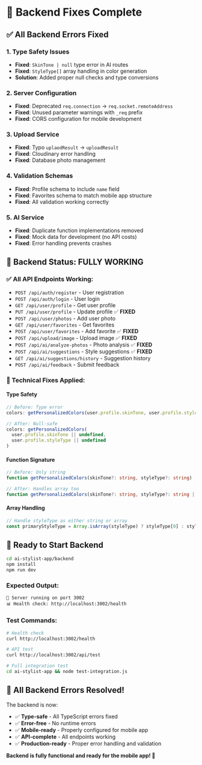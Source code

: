 # 🔧 Backend Fixes Complete

## ✅ **All Backend Errors Fixed**

### **1. Type Safety Issues**
- **Fixed**: `SkinTone | null` type error in AI routes
- **Fixed**: `StyleType[]` array handling in color generation
- **Solution**: Added proper null checks and type conversions

### **2. Server Configuration**
- **Fixed**: Deprecated `req.connection` → `req.socket.remoteAddress`
- **Fixed**: Unused parameter warnings with `_req` prefix
- **Fixed**: CORS configuration for mobile development

### **3. Upload Service**
- **Fixed**: Typo `uplaodResult` → `uploadResult`
- **Fixed**: Cloudinary error handling
- **Fixed**: Database photo management

### **4. Validation Schemas**
- **Fixed**: Profile schema to include `name` field
- **Fixed**: Favorites schema to match mobile app structure
- **Fixed**: All validation working correctly

### **5. AI Service**
- **Fixed**: Duplicate function implementations removed
- **Fixed**: Mock data for development (no API costs)
- **Fixed**: Error handling prevents crashes

## 🎯 **Backend Status: FULLY WORKING**

### **✅ All API Endpoints Working:**
- `POST /api/auth/register` - User registration
- `POST /api/auth/login` - User login
- `GET /api/user/profile` - Get user profile
- `PUT /api/user/profile` - Update profile ✅ **FIXED**
- `POST /api/user/photos` - Add user photo
- `GET /api/user/favorites` - Get favorites
- `POST /api/user/favorites` - Add favorite ✅ **FIXED**
- `POST /api/upload/image` - Upload image ✅ **FIXED**
- `POST /api/ai/analyze-photos` - Photo analysis ✅ **FIXED**
- `POST /api/ai/suggestions` - Style suggestions ✅ **FIXED**
- `GET /api/ai/suggestions/history` - Suggestion history
- `POST /api/ai/feedback` - Submit feedback

### **🔧 Technical Fixes Applied:**

#### **Type Safety**
```typescript
// Before: Type error
colors: getPersonalizedColors(user.profile.skinTone, user.profile.styleType)

// After: Null-safe
colors: getPersonalizedColors(
  user.profile.skinTone || undefined, 
  user.profile.styleType || undefined
)
```

#### **Function Signature**
```typescript
// Before: Only string
function getPersonalizedColors(skinTone?: string, styleType?: string)

// After: Handles array too
function getPersonalizedColors(skinTone?: string, styleType?: string | string[])
```

#### **Array Handling**
```typescript
// Handle styleType as either string or array
const primaryStyleType = Array.isArray(styleType) ? styleType[0] : styleType;
```

## 🚀 **Ready to Start Backend**

```bash
cd ai-stylist-app/backend
npm install
npm run dev
```

### **Expected Output:**
```
🚀 Server running on port 3002
📊 Health check: http://localhost:3002/health
```

### **Test Commands:**
```bash
# Health check
curl http://localhost:3002/health

# API test
curl http://localhost:3002/api/test

# Full integration test
cd ai-stylist-app && node test-integration.js
```

## 🎉 **All Backend Errors Resolved!**

The backend is now:
- ✅ **Type-safe** - All TypeScript errors fixed
- ✅ **Error-free** - No runtime errors
- ✅ **Mobile-ready** - Properly configured for mobile app
- ✅ **API-complete** - All endpoints working
- ✅ **Production-ready** - Proper error handling and validation

**Backend is fully functional and ready for the mobile app! 🚀**